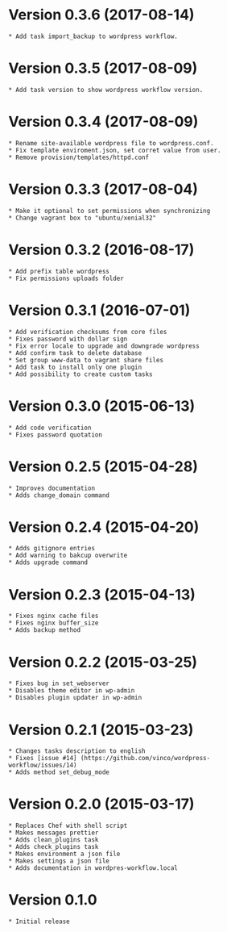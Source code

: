 
# Version 0.3.6 (2017-08-14)
    * Add task import_backup to wordpress workflow.

# Version 0.3.5 (2017-08-09)
    * Add task version to show wordpress workflow version.

# Version 0.3.4 (2017-08-09)
    * Rename site-available wordpress file to wordpress.conf.
    * Fix template enviroment.json, set corret value from user.
    * Remove provision/templates/httpd.conf

# Version 0.3.3 (2017-08-04)
    * Make it optional to set permissions when synchronizing
    * Change vagrant box to "ubuntu/xenial32"
    
# Version 0.3.2 (2016-08-17)
    * Add prefix table wordpress
    * Fix permissions uploads folder
    
# Version 0.3.1 (2016-07-01)
    * Add verification checksums from core files
    * Fixes password with dollar sign
    * Fix error locale to upgrade and downgrade wordpress
    * Add confirm task to delete database
    * Set group www-data to vagrant share files
    * Add task to install only one plugin
    * Add possibility to create custom tasks

# Version 0.3.0 (2015-06-13)
    * Add code verification
    * Fixes password quotation

# Version 0.2.5 (2015-04-28)
    * Improves documentation
    * Adds change_domain command

# Version 0.2.4 (2015-04-20)
    * Adds gitignore entries
    * Add warning to bakcup overwrite
    * Adds upgrade command

# Version 0.2.3 (2015-04-13)

    * Fixes nginx cache files
    * Fixes nginx buffer_size
    * Adds backup method

# Version 0.2.2 (2015-03-25)

    * Fixes bug in set_webserver
    * Disables theme editor in wp-admin
    * Disables plugin updater in wp-admin

# Version 0.2.1 (2015-03-23)

    * Changes tasks description to english
    * Fixes [issue #14] (https://github.com/vinco/wordpress-workflow/issues/14)
    * Adds method set_debug_mode

# Version 0.2.0 (2015-03-17)

    * Replaces Chef with shell script
    * Makes messages prettier
    * Adds clean_plugins task
    * Adds check_plugins task
    * Makes environment a json file
    * Makes settings a json file
    * Adds documentation in wordpres-workflow.local

# Version 0.1.0

    * Initial release
